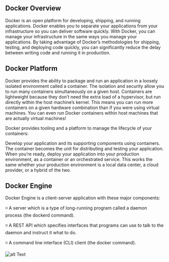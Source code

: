 ## Docker Overview

Docker is an open platform for developing, shipping, and running applications. Docker enables you to separate your applications from your infrastructure so you can deliver software quickly. With Docker, you can manage your infrastructure in the same ways you manage your applications. By taking advantage of Docker’s methodologies for shipping, testing, and deploying code quickly, you can significantly reduce the delay between writing code and running it in production.

## Docker Platform

Docker provides the ability to package and run an application in a loosely isolated environment called a container. The isolation and security allow you to run many containers simultaneously on a given host. Containers are lightweight because they don’t need the extra load of a hypervisor, but run directly within the host machine’s kernel. This means you can run more containers on a given hardware combination than if you were using virtual machines. You can even run Docker containers within host machines that are actually virtual machines!

Docker provides tooling and a platform to manage the lifecycle of your containers:

Develop your application and its supporting components using containers.
The container becomes the unit for distributing and testing your application.
When you’re ready, deploy your application into your production environment, as a container or an orchestrated service. This works the same whether your production environment is a local data center, a cloud provider, or a hybrid of the two.

## Docker Engine

Docker Engine is a client-server application with these major components:

◽ A server which is a type of long-running program called a daemon process (the dockerd command).

◽ A REST API which specifies interfaces that programs can use to talk to the daemon and instruct it what to do.

◽ A command line interface (CLI) client (the docker command).

![alt Text](https://github.com/)

